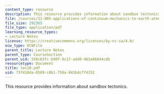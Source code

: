 ```yaml
---
content_type: resource
description: This resource provides information about sandbox tectonics.
file: /courses/12-005-applications-of-continuum-mechanics-to-earth-atmospheric-and-planetary-sciences-spring-2006/73f410da0589c8b1758a841bdcff4152_lec10.pdf
file_size: 292365
file_type: application/pdf
learning_resource_types:
- Lecture Notes
license: https://creativecommons.org/licenses/by-nc-sa/4.0/
ocw_type: OCWFile
parent_title: Lecture Notes
parent_type: CourseSection
parent_uid: 556c63fc-b90f-9c17-add0-463a86844cdb
resourcetype: Document
title: lec10.pdf
uid: 73f410da-0589-c8b1-758a-841bdcff4152
---
```

This resource provides information about sandbox tectonics.